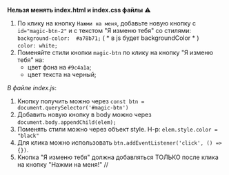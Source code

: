 **Нельзя менять index.html и index.css файлы** :warning: 

1) По клику на кнопку `Нажми на меня`, добавьте новую кнопку с `id="magic-btn-2"` и с текстом "Я изменю тебя" со стилями:  
   `background-color:  #a78b71;`  ( * в js будет backgroundСolor * )  
   `color: white;`  
2) Поменяйте стили кнопки `magic-btn` по клику на кнопку "Я изменю тебя" на:
   - цвет фона на `#9c4a1a`;
   - цвет текста на черный;

    
*В файле index.js*: 
1) Кнопку получить можно через ```const btn = document.querySelector('#magic-btn')```
2) Добавить новую кнопку в body можно через `document.body.appendChild(elem);`
3) Поменять стили можно через объект style. Н-р: ```elem.style.color = "black"```
4) Для клика можно использовать ```btn.addEventListener('click', () => {})```.
5) Кнопка "Я изменю тебя" должна добавляться ТОЛЬКО после клика на кнопку "Нажми на меня!"
//